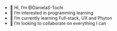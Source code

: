 - 👋 Hi, I’m @DanielaS-Tochi
- 👀 I’m interested in programming learning
- 🌱 I’m currently learning Full-stack, UX and Phyton
- 💞️ I’m looking to collaborate on everything I can 
  

<!---
DanielaS-Tochi/DanielaS-Tochi is a ✨ special ✨ repository because its `README.md` (this file) appears on your GitHub profile.
You can click the Preview link to take a look at your changes.
--->
